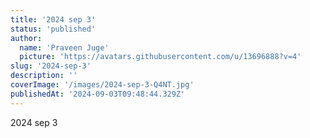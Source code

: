 ```yaml
---
title: '2024 sep 3'
status: 'published'
author:
  name: 'Praveen Juge'
  picture: 'https://avatars.githubusercontent.com/u/13696888?v=4'
slug: '2024-sep-3'
description: ''
coverImage: '/images/2024-sep-3-Q4NT.jpg'
publishedAt: '2024-09-03T09:48:44.329Z'
---
```


2024 sep 3